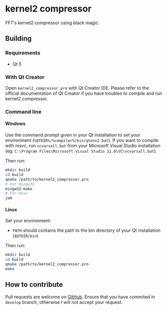 # kernel2 compressor

FF7's kernel2 compressor using black magic.

## Building

### Requirements

 - Qt 5

### With Qt Creator

Open `kernel2_compressor.pro` with Qt Creator IDE.
Please refer to the official documentation of Qt Creator
if you have troubles to compile and run kernel2 compressor.

### Command line

#### Windows

Use the command prompt given in your Qt installation
to set your environment (`%QTDIR%/%compiler%/bin/qtenv2.bat`).
If you want to compile with msvc, run `vcvarsall.bat`
from your Microsoft Visual Studio installation
(eg: `C:\Program Files\Microsoft Visual Studio 11.0\VC\vcvarsall.bat`).

Then run:

~~~sh
mkdir build
cd build
qmake /path/to/kernel2_compressor.pro
# For mingw32
mingw32-make
# For msvc
jom
~~~

#### Linux

Set your environment:

 - `PATH` should contains the path to the bin directory of your Qt installation (`$QTDIR/bin`)

Then run:

~~~sh
mkdir build
cd build
qmake /path/to/kernel2_compressor.pro
make
~~~

## How to contribute

Pull requests are welcome on [GitHub](https://github.com/myst6re/kernel2_compressor).
Ensure that you have commited in `develop` branch, otherwise I will not accept your
request.
